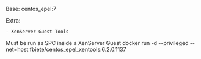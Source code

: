 Base: centos_epel:7

Extra:

    - XenServer Guest Tools


Must be run as SPC inside a XenServer Guest
    docker run -d --privileged --net=host fbiete/centos_epel_xentools:6.2.0.1137